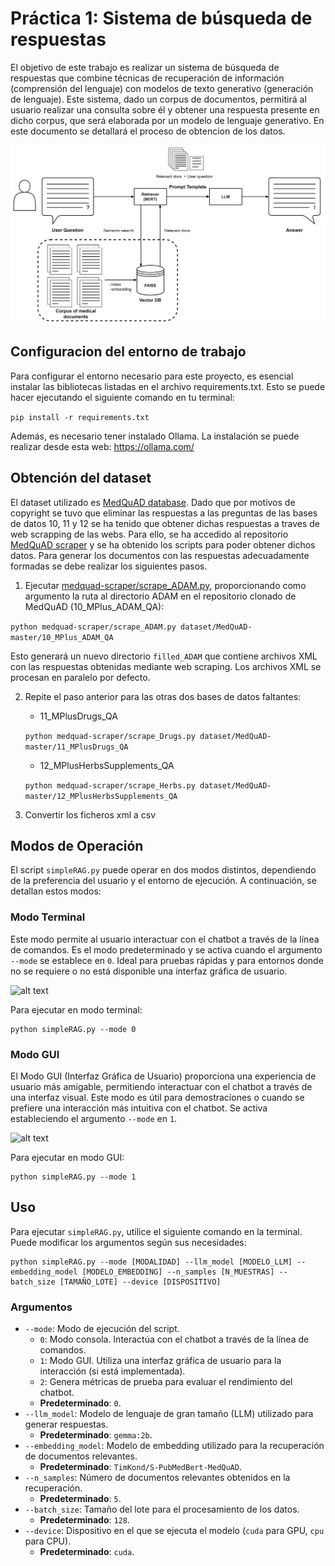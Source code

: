 # Práctica 1: Sistema de búsqueda de respuestas
El objetivo de este trabajo es realizar un sistema de búsqueda de respuestas que combine técnicas de recuperación de información (comprensión del lenguaje) con modelos de texto generativo (generación de lenguaje). Este sistema, dado un corpus de documentos, permitirá al usuario realizar una consulta sobre él y obtener una respuesta presente en dicho corpus, que será elaborada por un modelo de lenguaje generativo. En este documento se detallará el proceso de obtencion de los datos.

<!-- ![alt text](imgs/rag-pipeline-2677068069.png) -->
![alt text](imgs/image.png)

## Configuracion del entorno de trabajo
Para configurar el entorno necesario para este proyecto, es esencial instalar las bibliotecas listadas en el archivo requirements.txt. Esto se puede hacer ejecutando el siguiente comando en tu terminal:

```pip install -r requirements.txt```

Además, es necesario tener instalado Ollama. La instalación se puede realizar desde esta web: https://ollama.com/ 

## Obtención del dataset
El dataset utilizado es [MedQuAD database](https://github.com/abachaa/MedQuAD). Dado que por motivos de copyright se tuvo que eliminar las respuestas a las preguntas de las bases de datos 10, 11 y 12 se ha tenido que obtener dichas respuestas a traves de web scrapping de las webs. Para ello, se ha accedido al repositorio [MedQuAD scraper](https://github.com/glicerico/medquad-scraper) y se ha obtenido los scripts para poder obtener dichos datos. Para generar los documentos con las respuestas adecuadamente formadas se debe realizar los siguientes pasos.   


1) Ejecutar [medquad-scraper/scrape_ADAM.py](/src/scrape_ADAM.py), proporcionando como argumento la ruta al directorio ADAM en el repositorio clonado de MedQuAD (10_MPlus_ADAM_QA):
   
```python medquad-scraper/scrape_ADAM.py dataset/MedQuAD-master/10_MPlus_ADAM_QA```

Esto generará un nuevo directorio `filled_ADAM` que contiene archivos XML con las respuestas obtenidas mediante web scraping. Los archivos XML se procesan en paralelo por defecto.

2) Repite el paso anterior para las otras dos bases de datos faltantes: 
   
    - 11_MPlusDrugs_QA
    
    ```python medquad-scraper/scrape_Drugs.py dataset/MedQuAD-master/11_MPlusDrugs_QA```
    
    - 12_MPlusHerbsSupplements_QA
    
    ```python medquad-scraper/scrape_Herbs.py dataset/MedQuAD-master/12_MPlusHerbsSupplements_QA```
    
3) Convertir los ficheros xml a csv


## Modos de Operación

El script `simpleRAG.py` puede operar en dos modos distintos, dependiendo de la preferencia del usuario y el entorno de ejecución. A continuación, se detallan estos modos:

### Modo Terminal

Este modo permite al usuario interactuar con el chatbot a través de la línea de comandos. Es el modo predeterminado y se activa cuando el argumento `--mode` se establece en `0`. Ideal para pruebas rápidas y para entornos donde no se requiere o no está disponible una interfaz gráfica de usuario.

![alt text](imgs/captura_terminal_interface.png)

Para ejecutar en modo terminal:
```
python simpleRAG.py --mode 0
```

### Modo GUI

El Modo GUI (Interfaz Gráfica de Usuario) proporciona una experiencia de usuario más amigable, permitiendo interactuar con el chatbot a través de una interfaz visual. Este modo es útil para demostraciones o cuando se prefiere una interacción más intuitiva con el chatbot. Se activa estableciendo el argumento `--mode` en `1`.

![alt text](imgs/captura_gui.png)

Para ejecutar en modo GUI:
```
python simpleRAG.py --mode 1
```

## Uso

Para ejecutar `simpleRAG.py`, utilice el siguiente comando en la terminal. Puede modificar los argumentos según sus necesidades:

```
python simpleRAG.py --mode [MODALIDAD] --llm_model [MODELO_LLM] --embedding_model [MODELO_EMBEDDING] --n_samples [N_MUESTRAS] --batch_size [TAMAÑO_LOTE] --device [DISPOSITIVO]
```

### Argumentos

- `--mode`: Modo de ejecución del script.
  - `0`: Modo consola. Interactúa con el chatbot a través de la línea de comandos.
  - `1`: Modo GUI. Utiliza una interfaz gráfica de usuario para la interacción (si está implementada).
  - `2`: Genera métricas de prueba para evaluar el rendimiento del chatbot.
  - **Predeterminado**: `0`.
- `--llm_model`: Modelo de lenguaje de gran tamaño (LLM) utilizado para generar respuestas.
  - **Predeterminado**: `gemma:2b`.
- `--embedding_model`: Modelo de embedding utilizado para la recuperación de documentos relevantes.
  - **Predeterminado**: `TimKond/S-PubMedBert-MedQuAD`.
- `--n_samples`: Número de documentos relevantes obtenidos en la recuperación.
  - **Predeterminado**: `5`.
- `--batch_size`: Tamaño del lote para el procesamiento de los datos.
  - **Predeterminado**: `128`.
- `--device`: Dispositivo en el que se ejecuta el modelo (`cuda` para GPU, `cpu` para CPU).
  - **Predeterminado**: `cuda`.

